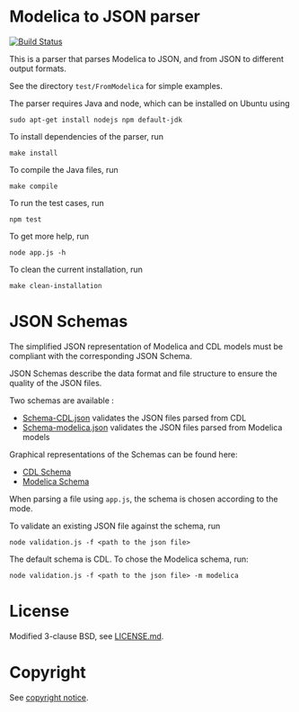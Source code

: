 # Modelica to JSON parser

[![Build Status](https://travis-ci.org/lbl-srg/modelica-json.svg?branch=master)](https://travis-ci.org/lbl-srg/modelica-json)

This is a parser that parses Modelica to JSON,
and from JSON to different output formats.

See the directory `test/FromModelica` for simple examples.

The parser requires Java and node, which can be installed on Ubuntu using
```
sudo apt-get install nodejs npm default-jdk
```

To install dependencies of the parser, run
```
make install
```
To compile the Java files, run
```
make compile
```
To run the test cases, run
```
npm test
```
To get more help, run
```
node app.js -h
```
To clean the current installation, run
```
make clean-installation
```

# JSON Schemas

The simplified JSON representation of Modelica and CDL models must be compliant with the corresponding JSON Schema.

JSON Schemas describe the data format and file structure to ensure the quality of the JSON files.

Two schemas are available :
- [Schema-CDL.json](https://raw.githubusercontent.com/lbl-srg/modelica-json/issue55_JSONSchema/schema-CDL.json) validates the JSON files parsed from CDL
- [Schema-modelica.json](https://raw.githubusercontent.com/lbl-srg/modelica-json/issue55_JSONSchema/schema-modelica.json) validates the JSON files parsed from Modelica models

Graphical representations of the Schemas can be found here:
- [CDL Schema](https://cdn.rawgit.com/lbl-srg/modelica-json/issue55_JSONSchema/index_CDL.html)
- [Modelica Schema](https://cdn.rawgit.com/lbl-srg/modelica-json/issue55_JSONSchema/index_modelica.html)

When parsing a file using `app.js`, the schema is chosen according to the mode.

To validate an existing JSON file against the schema, run

```
node validation.js -f <path to the json file>
```
The default schema is CDL. To chose the Modelica schema, run:

```
node validation.js -f <path to the json file> -m modelica
```
# License

Modified 3-clause BSD, see [LICENSE.md](LICENSE.md).

# Copyright

See [copyright notice](COPYRIGHT.md).
